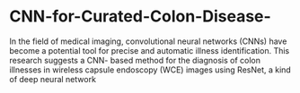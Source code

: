 # CNN-for-Curated-Colon-Disease-
In the field of medical imaging, convolutional neural networks (CNNs) have become a potential tool for precise and automatic illness identification. This research suggests a CNN- based method for the diagnosis of colon illnesses in wireless capsule endoscopy (WCE) images using ResNet, a kind of deep neural network
